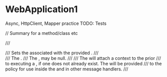 # WebApplication1
Async, HttpClient, Mapper practice
TODO: 
Tests

// Summary for a method/class etc 

/// <summary>
/// Sets the <see cref="Context"/> associated with the provided <see cref="HttpRequestMessage"/>.
/// </summary>
/// <param name="request">The <see cref="HttpRequestMessage"/>.</param>
/// <param name="context">The <see cref="Context"/>, may be <c>null</c>.</param>
/// <remarks>
/// The <see cref="PolicyHttpMessageHandler"/> will attach a context to the <see cref="HttpResponseMessage"/> prior
/// to executing a <see cref="Policy"/>, if one does not already exist. The <see cref="Context"/> will be provided
/// to the policy for use inside the <see cref="Policy"/> and in other message handlers.
/// </remarks>
